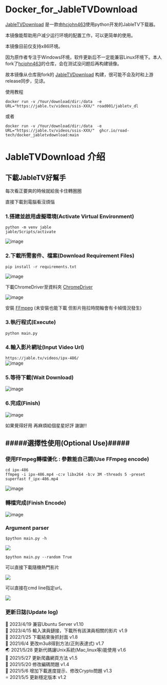 # Docker_for_JableTVDownload

[JableTVDownload](https://github.com/hcjohn463/JableTVDownload) 是一款由[hcjohn463](https://github.com/hcjohn463)使用python开发的JableTV下载器。

本镜像能帮助用户减少运行环境的配置工作，可以更简单的使用。

本镜像目前仅支持x86环境。

因为原作者专注于Windows环境，软件更新后不一定能兼容Linux环境下。本人fork了[hcjohn463](https://github.com/hcjohn463)的仓库，会在测试没问题后再构建镜像。

故本镜像从仓库我fork的 [JableTVDownload](https://github.com/Road-tech/JableTVDownload) 构建，很可能不会及时和上游release同步，见谅。

使用教程

```docker run -v /Your/download/dir:/data  -e URL="https://jable.tv/videos/ssis-XXX/" road001/jabletv_dl```

或者

```docker run -v /Your/download/dir:/data  -e URL="https://jable.tv/videos/ssis-XXX/"  ghcr.io/road-tech/docker_jabletvdownload:main```

# JableTVDownload 介绍

## 下載JableTV好幫手

每次看正要爽的時候就給我卡住轉圈圈  

直接下載到電腦看沒煩惱

### 1.搭建並啟用虛擬環境(Activate Virtual Environment)

```
python -m venv jable
jable/Scripts/activate
```
![image](https://github.com/hcjohn463/JableDownload/blob/main/img/createVenv.PNG)  

### 2.下載所需套件、檔案(Download Requirement Files)
`pip install -r requirements.txt`

![image](https://github.com/hcjohn463/JableDownload/blob/main/img/requirements.PNG)  

下載ChromeDriver至資料夾 [ChromeDriver]

![image](https://github.com/hcjohn463/JableDownload/blob/main/img/chromeDriver.PNG)  

安裝 [FFmpeg] (未安裝也能下載 但影片拖拉時間軸會有卡幀情況發生)

### 3.執行程式(Execute)
`python main.py`

### 4.輸入影片網址(Input Video Url)
`https://jable.tv/videos/ipx-486/`    
![image](https://github.com/hcjohn463/JableDownload/blob/main/img/download2.PNG)  

### 5.等待下載(Wait Download)  
![image](https://github.com/hcjohn463/JableDownload/blob/main/img/finish.PNG)

### 6.完成(Finish)
![image](https://github.com/hcjohn463/JableDownload/blob/main/img/demo.PNG)

如果覺得好用 再麻煩給個星星好評 謝謝!!

## #####選擇性使用(Optional Use)#####

### 使用FFmpeg轉檔優化 : 參數能自己調(Use FFmpeg encode) 
`cd ipx-486`  
`ffmpeg -i ipx-486.mp4 -c:v libx264 -b:v 3M -threads 5 -preset superfast f_ipx-486.mp4`  
  
![image](https://github.com/hcjohn463/JableDownload/blob/main/img/ff.PNG)

### 轉檔完成(Finish Encode)
![image](https://github.com/hcjohn463/JableDownload/blob/main/img/different.PNG)

[ChromeDriver]:<https://chromedriver.chromium.org/downloads>
[FFmpeg]:<https://www.ffmpeg.org/>  

### Argument parser
`$python main.py -h`

![](https://i.imgur.com/qgyS5sf.png)

`$python main.py --random True`

可以直接下載隨機熱門影片

![](https://i.imgur.com/dSsdB7Y.png)

可以直接在cmd line指定url。

![](https://i.imgur.com/DKFrD7T.png)

### 更新日誌(Update log)
 🏹 2023/4/19 兼容Ubuntu Server v1.10   
 🦅 2023/4/15 輸入演員鏈接，下載所有該演員相關的影片 v1.9   
 🚗 2022/1/25 下載結束後抓封面 v1.8   
 🐶 2021/6/4 更改m3u8得到方法(正則表達式) v1.7  
 🌏 2021/5/28 更新代碼讓Unix系統(Mac,linux等)能使用 v1.6  
 🍎 2021/5/27 更新爬蟲網頁方法 v1.5  
 🌳 2021/5/20 修改編碼問題 v1.4  
 🌈 2021/5/6 增加下載進度提示、修改Crypto問題 v1.3  
 ⭐ 2021/5/5 更新穩定版本 v1.2  
